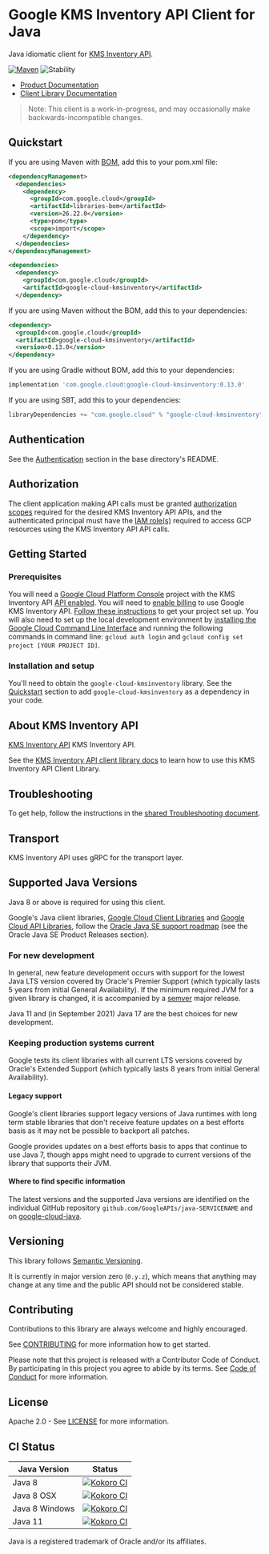 # Google KMS Inventory API Client for Java

Java idiomatic client for [KMS Inventory API][product-docs].

[![Maven][maven-version-image]][maven-version-link]
![Stability][stability-image]

- [Product Documentation][product-docs]
- [Client Library Documentation][javadocs]

> Note: This client is a work-in-progress, and may occasionally
> make backwards-incompatible changes.


## Quickstart


If you are using Maven with [BOM][libraries-bom], add this to your pom.xml file:

```xml
<dependencyManagement>
  <dependencies>
    <dependency>
      <groupId>com.google.cloud</groupId>
      <artifactId>libraries-bom</artifactId>
      <version>26.22.0</version>
      <type>pom</type>
      <scope>import</scope>
    </dependency>
  </dependencies>
</dependencyManagement>

<dependencies>
  <dependency>
    <groupId>com.google.cloud</groupId>
    <artifactId>google-cloud-kmsinventory</artifactId>
  </dependency>
```

If you are using Maven without the BOM, add this to your dependencies:

<!-- {x-version-update-start:google-cloud-kmsinventory:released} -->

```xml
<dependency>
  <groupId>com.google.cloud</groupId>
  <artifactId>google-cloud-kmsinventory</artifactId>
  <version>0.13.0</version>
</dependency>
```

If you are using Gradle without BOM, add this to your dependencies:

```Groovy
implementation 'com.google.cloud:google-cloud-kmsinventory:0.13.0'
```

If you are using SBT, add this to your dependencies:

```Scala
libraryDependencies += "com.google.cloud" % "google-cloud-kmsinventory" % "0.13.0"
```
<!-- {x-version-update-end} -->

## Authentication

See the [Authentication][authentication] section in the base directory's README.

## Authorization

The client application making API calls must be granted [authorization scopes][auth-scopes] required for the desired KMS Inventory API APIs, and the authenticated principal must have the [IAM role(s)][predefined-iam-roles] required to access GCP resources using the KMS Inventory API API calls.

## Getting Started

### Prerequisites

You will need a [Google Cloud Platform Console][developer-console] project with the KMS Inventory API [API enabled][enable-api].
You will need to [enable billing][enable-billing] to use Google KMS Inventory API.
[Follow these instructions][create-project] to get your project set up. You will also need to set up the local development environment by
[installing the Google Cloud Command Line Interface][cloud-cli] and running the following commands in command line:
`gcloud auth login` and `gcloud config set project [YOUR PROJECT ID]`.

### Installation and setup

You'll need to obtain the `google-cloud-kmsinventory` library.  See the [Quickstart](#quickstart) section
to add `google-cloud-kmsinventory` as a dependency in your code.

## About KMS Inventory API


[KMS Inventory API][product-docs] KMS Inventory API.

See the [KMS Inventory API client library docs][javadocs] to learn how to
use this KMS Inventory API Client Library.






## Troubleshooting

To get help, follow the instructions in the [shared Troubleshooting document][troubleshooting].

## Transport

KMS Inventory API uses gRPC for the transport layer.

## Supported Java Versions

Java 8 or above is required for using this client.

Google's Java client libraries,
[Google Cloud Client Libraries][cloudlibs]
and
[Google Cloud API Libraries][apilibs],
follow the
[Oracle Java SE support roadmap][oracle]
(see the Oracle Java SE Product Releases section).

### For new development

In general, new feature development occurs with support for the lowest Java
LTS version covered by  Oracle's Premier Support (which typically lasts 5 years
from initial General Availability). If the minimum required JVM for a given
library is changed, it is accompanied by a [semver][semver] major release.

Java 11 and (in September 2021) Java 17 are the best choices for new
development.

### Keeping production systems current

Google tests its client libraries with all current LTS versions covered by
Oracle's Extended Support (which typically lasts 8 years from initial
General Availability).

#### Legacy support

Google's client libraries support legacy versions of Java runtimes with long
term stable libraries that don't receive feature updates on a best efforts basis
as it may not be possible to backport all patches.

Google provides updates on a best efforts basis to apps that continue to use
Java 7, though apps might need to upgrade to current versions of the library
that supports their JVM.

#### Where to find specific information

The latest versions and the supported Java versions are identified on
the individual GitHub repository `github.com/GoogleAPIs/java-SERVICENAME`
and on [google-cloud-java][g-c-j].

## Versioning


This library follows [Semantic Versioning](http://semver.org/).


It is currently in major version zero (``0.y.z``), which means that anything may change at any time
and the public API should not be considered stable.


## Contributing


Contributions to this library are always welcome and highly encouraged.

See [CONTRIBUTING][contributing] for more information how to get started.

Please note that this project is released with a Contributor Code of Conduct. By participating in
this project you agree to abide by its terms. See [Code of Conduct][code-of-conduct] for more
information.


## License

Apache 2.0 - See [LICENSE][license] for more information.

## CI Status

Java Version | Status
------------ | ------
Java 8 | [![Kokoro CI][kokoro-badge-image-2]][kokoro-badge-link-2]
Java 8 OSX | [![Kokoro CI][kokoro-badge-image-3]][kokoro-badge-link-3]
Java 8 Windows | [![Kokoro CI][kokoro-badge-image-4]][kokoro-badge-link-4]
Java 11 | [![Kokoro CI][kokoro-badge-image-5]][kokoro-badge-link-5]

Java is a registered trademark of Oracle and/or its affiliates.

[product-docs]: https://cloud.google.com/kms/docs/
[javadocs]: https://cloud.google.com/java/docs/reference/google-cloud-kmsinventory/latest/overview
[kokoro-badge-image-1]: http://storage.googleapis.com/cloud-devrel-public/java/badges/java-kmsinventory/java7.svg
[kokoro-badge-link-1]: http://storage.googleapis.com/cloud-devrel-public/java/badges/java-kmsinventory/java7.html
[kokoro-badge-image-2]: http://storage.googleapis.com/cloud-devrel-public/java/badges/java-kmsinventory/java8.svg
[kokoro-badge-link-2]: http://storage.googleapis.com/cloud-devrel-public/java/badges/java-kmsinventory/java8.html
[kokoro-badge-image-3]: http://storage.googleapis.com/cloud-devrel-public/java/badges/java-kmsinventory/java8-osx.svg
[kokoro-badge-link-3]: http://storage.googleapis.com/cloud-devrel-public/java/badges/java-kmsinventory/java8-osx.html
[kokoro-badge-image-4]: http://storage.googleapis.com/cloud-devrel-public/java/badges/java-kmsinventory/java8-win.svg
[kokoro-badge-link-4]: http://storage.googleapis.com/cloud-devrel-public/java/badges/java-kmsinventory/java8-win.html
[kokoro-badge-image-5]: http://storage.googleapis.com/cloud-devrel-public/java/badges/java-kmsinventory/java11.svg
[kokoro-badge-link-5]: http://storage.googleapis.com/cloud-devrel-public/java/badges/java-kmsinventory/java11.html
[stability-image]: https://img.shields.io/badge/stability-preview-yellow
[maven-version-image]: https://img.shields.io/maven-central/v/com.google.cloud/google-cloud-kmsinventory.svg
[maven-version-link]: https://central.sonatype.com/artifact/com.google.cloud/google-cloud-kmsinventory/0.12.0
[authentication]: https://github.com/googleapis/google-cloud-java#authentication
[auth-scopes]: https://developers.google.com/identity/protocols/oauth2/scopes
[predefined-iam-roles]: https://cloud.google.com/iam/docs/understanding-roles#predefined_roles
[iam-policy]: https://cloud.google.com/iam/docs/overview#cloud-iam-policy
[developer-console]: https://console.developers.google.com/
[create-project]: https://cloud.google.com/resource-manager/docs/creating-managing-projects
[cloud-cli]: https://cloud.google.com/cli
[troubleshooting]: https://github.com/googleapis/google-cloud-java/blob/main/TROUBLESHOOTING.md
[contributing]: https://github.com/googleapis/java-kmsinventory/blob/main/CONTRIBUTING.md
[code-of-conduct]: https://github.com/googleapis/java-kmsinventory/blob/main/CODE_OF_CONDUCT.md#contributor-code-of-conduct
[license]: https://github.com/googleapis/java-kmsinventory/blob/main/LICENSE
[enable-billing]: https://cloud.google.com/apis/docs/getting-started#enabling_billing
[enable-api]: https://console.cloud.google.com/flows/enableapi?apiid=kmsinventory.googleapis.com
[libraries-bom]: https://github.com/GoogleCloudPlatform/cloud-opensource-java/wiki/The-Google-Cloud-Platform-Libraries-BOM
[shell_img]: https://gstatic.com/cloudssh/images/open-btn.png

[semver]: https://semver.org/
[cloudlibs]: https://cloud.google.com/apis/docs/client-libraries-explained
[apilibs]: https://cloud.google.com/apis/docs/client-libraries-explained#google_api_client_libraries
[oracle]: https://www.oracle.com/java/technologies/java-se-support-roadmap.html
[g-c-j]: http://github.com/googleapis/google-cloud-java
